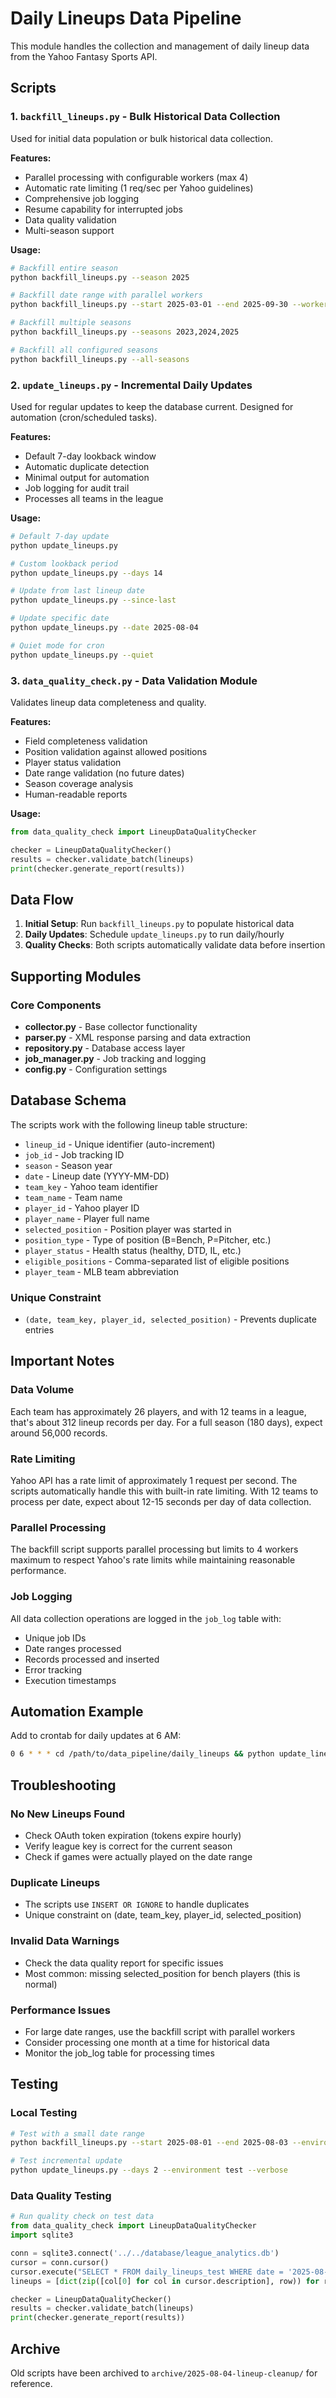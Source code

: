 # Daily Lineups Data Pipeline

This module handles the collection and management of daily lineup data from the Yahoo Fantasy Sports API.

## Scripts

### 1. `backfill_lineups.py` - Bulk Historical Data Collection

Used for initial data population or bulk historical data collection.

**Features:**
- Parallel processing with configurable workers (max 4)
- Automatic rate limiting (1 req/sec per Yahoo guidelines)
- Comprehensive job logging
- Resume capability for interrupted jobs
- Data quality validation
- Multi-season support

**Usage:**
```bash
# Backfill entire season
python backfill_lineups.py --season 2025

# Backfill date range with parallel workers
python backfill_lineups.py --start 2025-03-01 --end 2025-09-30 --workers 4

# Backfill multiple seasons
python backfill_lineups.py --seasons 2023,2024,2025

# Backfill all configured seasons
python backfill_lineups.py --all-seasons
```

### 2. `update_lineups.py` - Incremental Daily Updates

Used for regular updates to keep the database current. Designed for automation (cron/scheduled tasks).

**Features:**
- Default 7-day lookback window
- Automatic duplicate detection
- Minimal output for automation
- Job logging for audit trail
- Processes all teams in the league

**Usage:**
```bash
# Default 7-day update
python update_lineups.py

# Custom lookback period
python update_lineups.py --days 14

# Update from last lineup date
python update_lineups.py --since-last

# Update specific date
python update_lineups.py --date 2025-08-04

# Quiet mode for cron
python update_lineups.py --quiet
```

### 3. `data_quality_check.py` - Data Validation Module

Validates lineup data completeness and quality.

**Features:**
- Field completeness validation
- Position validation against allowed positions
- Player status validation
- Date range validation (no future dates)
- Season coverage analysis
- Human-readable reports

**Usage:**
```python
from data_quality_check import LineupDataQualityChecker

checker = LineupDataQualityChecker()
results = checker.validate_batch(lineups)
print(checker.generate_report(results))
```

## Data Flow

1. **Initial Setup**: Run `backfill_lineups.py` to populate historical data
2. **Daily Updates**: Schedule `update_lineups.py` to run daily/hourly
3. **Quality Checks**: Both scripts automatically validate data before insertion

## Supporting Modules

### Core Components
- **collector.py** - Base collector functionality
- **parser.py** - XML response parsing and data extraction
- **repository.py** - Database access layer
- **job_manager.py** - Job tracking and logging
- **config.py** - Configuration settings

## Database Schema

The scripts work with the following lineup table structure:
- `lineup_id` - Unique identifier (auto-increment)
- `job_id` - Job tracking ID
- `season` - Season year
- `date` - Lineup date (YYYY-MM-DD)
- `team_key` - Yahoo team identifier
- `team_name` - Team name
- `player_id` - Yahoo player ID
- `player_name` - Player full name
- `selected_position` - Position player was started in
- `position_type` - Type of position (B=Bench, P=Pitcher, etc.)
- `player_status` - Health status (healthy, DTD, IL, etc.)
- `eligible_positions` - Comma-separated list of eligible positions
- `player_team` - MLB team abbreviation

### Unique Constraint
- `(date, team_key, player_id, selected_position)` - Prevents duplicate entries

## Important Notes

### Data Volume
Each team has approximately 26 players, and with 12 teams in a league, that's about 312 lineup records per day. For a full season (180 days), expect around 56,000 records.

### Rate Limiting
Yahoo API has a rate limit of approximately 1 request per second. The scripts automatically handle this with built-in rate limiting. With 12 teams to process per date, expect about 12-15 seconds per day of data collection.

### Parallel Processing
The backfill script supports parallel processing but limits to 4 workers maximum to respect Yahoo's rate limits while maintaining reasonable performance.

### Job Logging
All data collection operations are logged in the `job_log` table with:
- Unique job IDs
- Date ranges processed
- Records processed and inserted
- Error tracking
- Execution timestamps

## Automation Example

Add to crontab for daily updates at 6 AM:
```bash
0 6 * * * cd /path/to/data_pipeline/daily_lineups && python update_lineups.py --quiet
```

## Troubleshooting

### No New Lineups Found
- Check OAuth token expiration (tokens expire hourly)
- Verify league key is correct for the current season
- Check if games were actually played on the date range

### Duplicate Lineups
- The scripts use `INSERT OR IGNORE` to handle duplicates
- Unique constraint on (date, team_key, player_id, selected_position)

### Invalid Data Warnings
- Check the data quality report for specific issues
- Most common: missing selected_position for bench players (this is normal)

### Performance Issues
- For large date ranges, use the backfill script with parallel workers
- Consider processing one month at a time for historical data
- Monitor the job_log table for processing times

## Testing

### Local Testing
```bash
# Test with a small date range
python backfill_lineups.py --start 2025-08-01 --end 2025-08-03 --environment test

# Test incremental update
python update_lineups.py --days 2 --environment test --verbose
```

### Data Quality Testing
```python
# Run quality check on test data
from data_quality_check import LineupDataQualityChecker
import sqlite3

conn = sqlite3.connect('../../database/league_analytics.db')
cursor = conn.cursor()
cursor.execute("SELECT * FROM daily_lineups_test WHERE date = '2025-08-01'")
lineups = [dict(zip([col[0] for col in cursor.description], row)) for row in cursor.fetchall()]

checker = LineupDataQualityChecker()
results = checker.validate_batch(lineups)
print(checker.generate_report(results))
```

## Archive

Old scripts have been archived to `archive/2025-08-04-lineup-cleanup/` for reference.